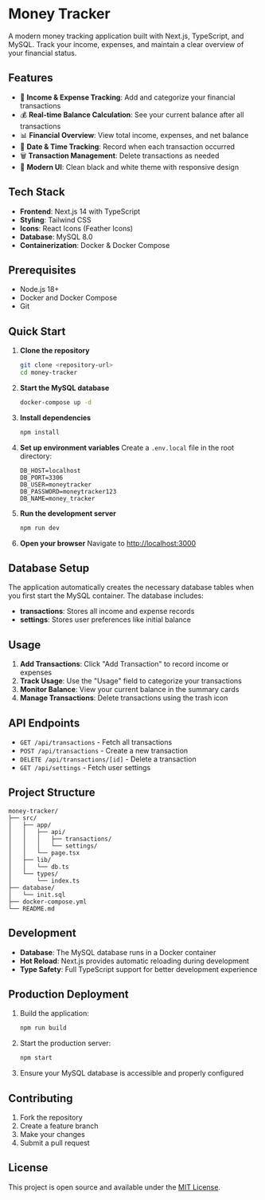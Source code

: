 # Money Tracker

A modern money tracking application built with Next.js, TypeScript, and MySQL. Track your income, expenses, and maintain a clear overview of your financial status.

## Features

- 🎯 **Income & Expense Tracking**: Add and categorize your financial transactions
- 💰 **Real-time Balance Calculation**: See your current balance after all transactions
- 📊 **Financial Overview**: View total income, expenses, and net balance
- 📅 **Date & Time Tracking**: Record when each transaction occurred
- 🗑️ **Transaction Management**: Delete transactions as needed
- 🎨 **Modern UI**: Clean black and white theme with responsive design

## Tech Stack

- **Frontend**: Next.js 14 with TypeScript
- **Styling**: Tailwind CSS
- **Icons**: React Icons (Feather Icons)
- **Database**: MySQL 8.0
- **Containerization**: Docker & Docker Compose

## Prerequisites

- Node.js 18+ 
- Docker and Docker Compose
- Git

## Quick Start

1. **Clone the repository**
   ```bash
   git clone <repository-url>
   cd money-tracker
   ```

2. **Start the MySQL database**
   ```bash
   docker-compose up -d
   ```

3. **Install dependencies**
   ```bash
   npm install
   ```

4. **Set up environment variables**
   Create a `.env.local` file in the root directory:
   ```env
   DB_HOST=localhost
   DB_PORT=3306
   DB_USER=moneytracker
   DB_PASSWORD=moneytracker123
   DB_NAME=money_tracker
   ```

5. **Run the development server**
   ```bash
   npm run dev
   ```

6. **Open your browser**
   Navigate to [http://localhost:3000](http://localhost:3000)

## Database Setup

The application automatically creates the necessary database tables when you first start the MySQL container. The database includes:

- **transactions**: Stores all income and expense records
- **settings**: Stores user preferences like initial balance

## Usage

1. **Add Transactions**: Click "Add Transaction" to record income or expenses
2. **Track Usage**: Use the "Usage" field to categorize your transactions
3. **Monitor Balance**: View your current balance in the summary cards
4. **Manage Transactions**: Delete transactions using the trash icon

## API Endpoints

- `GET /api/transactions` - Fetch all transactions
- `POST /api/transactions` - Create a new transaction
- `DELETE /api/transactions/[id]` - Delete a transaction
- `GET /api/settings` - Fetch user settings

## Project Structure

```
money-tracker/
├── src/
│   ├── app/
│   │   ├── api/
│   │   │   ├── transactions/
│   │   │   └── settings/
│   │   └── page.tsx
│   ├── lib/
│   │   └── db.ts
│   └── types/
│       └── index.ts
├── database/
│   └── init.sql
├── docker-compose.yml
└── README.md
```

## Development

- **Database**: The MySQL database runs in a Docker container
- **Hot Reload**: Next.js provides automatic reloading during development
- **Type Safety**: Full TypeScript support for better development experience

## Production Deployment

1. Build the application:
   ```bash
   npm run build
   ```

2. Start the production server:
   ```bash
   npm start
   ```

3. Ensure your MySQL database is accessible and properly configured

## Contributing

1. Fork the repository
2. Create a feature branch
3. Make your changes
4. Submit a pull request

## License

This project is open source and available under the [MIT License](LICENSE).
